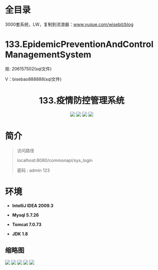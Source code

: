 # 全目录

3000套系统，LW，复制到流浪器：www.yuque.com/wisebit/blog
# 133.EpidemicPreventionAndControlManagementSystem

<p>抠: 206157502(sql文件)</p>
<p>V：bisebao888888(sql文件)</p>

<p><h1 align="center">133.疫情防控管理系统</h1></p>


<p align="center">
	<img src="https://img.shields.io/badge/jdk-1.8-orange.svg"/>
    <img src="https://img.shields.io/badge/spring-5.x-lightgrey.svg"/>
    <img src="https://img.shields.io/badge/springmvc-3.x-blue.svg"/>
    <img src="https://img.shields.io/badge/mybatis-5.x-yellow.svg"/>
</p>

# 简介
>
> 


>访问路径
>
> localhost:8080/commonapi/sys_login
>
> 密码 : admin 123


# 环境

- <b>IntelliJ IDEA 2009.3</b>

- <b>Mysql 5.7.26</b>

- <b>Tomcat 7.0.73</b>

- <b>JDK 1.8</b>




## 缩略图

![](https://bitwise.oss-cn-heyuan.aliyuncs.com/2024/9/10/88f2160f-183a-4b40-90a1-0dba83a8447c.png)
![](https://bitwise.oss-cn-heyuan.aliyuncs.com/2024/9/10/50546579-5f76-477f-917a-d2d25664edf1.png)
![](https://bitwise.oss-cn-heyuan.aliyuncs.com/2024/9/10/198db85c-71ec-4f0d-915f-eaf96d9bfa68.png)
![](https://bitwise.oss-cn-heyuan.aliyuncs.com/2024/9/10/d1b389e9-4b4e-4b0b-be3d-5a56c68196c2.png)
![](https://bitwise.oss-cn-heyuan.aliyuncs.com/2024/9/10/f63924f9-5bfc-4bce-a0d1-a6eca1242200.png)


